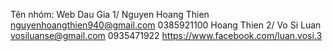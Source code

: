 Tên nhóm: Web Dau Gia
1/ Nguyen Hoang Thien
   nguyenhoangthien940@gmail.com
   0385921100
   Hoang Thien
2/ Vo Si Luan
   vosiluanse@gmail.com
   0935471922
   https://www.facebook.com/luan.vosi.3 